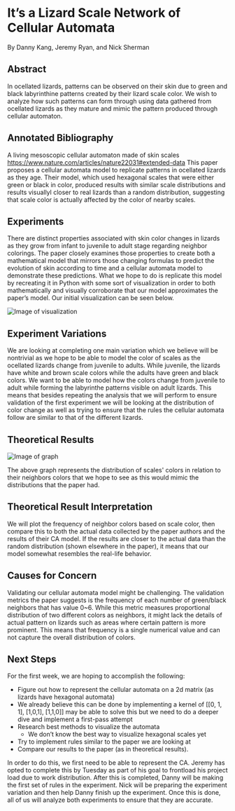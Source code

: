 # It’s a Lizard Scale Network of Cellular Automata
By Danny Kang, Jeremy Ryan, and Nick Sherman

## Abstract
In ocellated lizards, patterns can be observed on their skin due to green and black labyrinthine patterns created by their lizard scale color. We wish to analyze how such patterns can form through using data gathered from ocellated lizards as they mature and mimic the pattern produced through cellular automaton. 

## Annotated Bibliography
A living mesoscopic cellular automaton made of skin scales
https://www.nature.com/articles/nature22031#extended-data
This paper proposes a cellular automata model to replicate patterns in ocellated lizards as they age. Their model, which used hexagonal scales that were either green or black in color, produced results with similar scale distributions and results visuallyl closer to real lizards than a random distribution, suggesting that scale color is actually affected by the color of nearby scales.

## Experiments
There are distinct properties associated with skin color changes in lizards as they grow from infant to juvenile to adult stage regarding neighbor colorings. The paper closely examines those properties to create both a mathematical model that mirrors those changing formulas to predict the evolution of skin according to time and a cellular automata model to demonstrate these predictions. What we hope to do is replicate this model by recreating it in Python with some sort of visualization in order to both mathematically and visually corroborate that our model approximates the paper’s model. Our initial visualization can be seen below.

![Image of visualization](https://github.com/kdy304g/ComplexLizards-CA/blob/master/images/visual.png)

## Experiment Variations
We are looking at completing one main variation which we believe will be nontrivial as we hope to be able to model the color of scales as the ocellated lizards change from juvenile to adults. While juvenile, the lizards have white and brown scale colors while the adults have green and black colors. We want to be able to model how the colors change from juvenile to adult while forming the labyrinthe patterns visible on adult lizards. This means that besides repeating the analysis that we will perform to ensure validation of the first experiment we will be looking at the distribution of color change as well as trying to ensure that the rules the cellular automata follow are similar to that of the different lizards. 

## Theoretical Results

![Image of graph](https://github.com/kdy304g/ComplexLizards-CA/blob/master/images/graph.png)

The above graph represents the distribution of scales' colors in relation to their neighbors colors that we hope to see as this would mimic the distributions that the paper had. 

## Theoretical Result Interpretation
We will plot the frequency of neighbor colors based on scale color, then compare this to both the actual data collected by the paper authors and the results of their CA model. If the results are closer to the actual data than the random distribution (shown elsewhere in the paper), it means that our model somewhat resembles the real-life behavior.

## Causes for Concern
Validating our cellular automata model might be challenging. The validation metrics the paper suggests is the frequency of each number of green/black neighbors that has value 0~6. While this metric measures proportional distribution of two different colors as neighbors, it might lack the details of actual pattern on lizards such as areas where certain pattern is more prominent. This means that frequency is a single numerical value and can not capture the overall distribution of colors. 

## Next Steps
For the first week, we are hoping to accomplish the following:
* Figure out how to represent the cellular automata on a 2d matrix (as lizards have hexagonal automata)
* We already believe this can be done by implementing a kernel of [[0, 1, 1], [1,0,1], [1,1,0]] may be able to solve this but we need to do a deeper dive and implement a first-pass attempt
* Research best methods to visualize the automata
  * We don’t know the best way to visualize hexagonal scales yet
* Try to implement rules similar to the paper we are looking at
* Compare our results to the paper (as in theoretical results).

In order to do this, we first need to be able to represent the CA. Jeremy has opted to complete this by Tuesday as part of his goal to frontload his project load due to work distribution. After this is completed, Danny will be making the first set of rules in the experiment. Nick will be preparing the experiment variation and then help Danny finish up the experiment. Once this is done, all of us will analyze both experiments to ensure that they are accurate.
